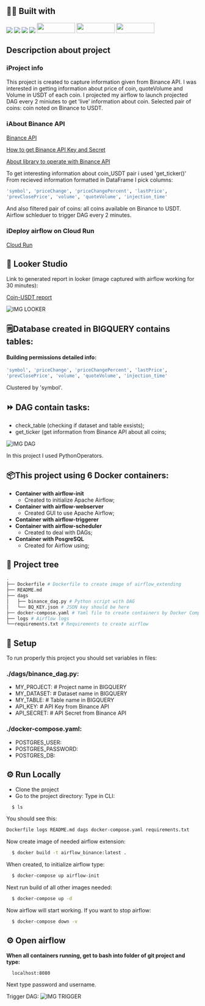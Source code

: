 ## 👨‍💻 Built with
<img src="https://img.shields.io/badge/Python-FFD43B?style=for-the-badge&logo=python&logoColor=blue" /> <img src="https://img.shields.io/badge/Docker-2CA5E0?style=for-the-badge&logo=docker&logoColor=white"/>  <img src="https://img.shields.io/badge/Pandas-2C2D72?style=for-the-badge&logo=pandas&logoColor=white" /> <img src="https://img.shields.io/badge/Numpy-777BB4?style=for-the-badge&logo=numpy&logoColor=white" /> 
<img src="https://airflow.apache.org/images/feature-image.png" width="100" height="27,5" />
<img src="https://www.devagroup.pl/blog/wp-content/uploads/2022/10/logo-Google-Looker-Studio.png" width="100" height="27,5" />
<img src="https://www.scitylana.com/wp-content/uploads/2019/01/Hello-BigQuery.png" width="100" height="27,5" />

##  Descripction about project

### ℹ️Project info

This project is created to capture information given from Binance API. I was interested in getting information about price of coin, quoteVolume and Volume in USDT of each coin.
I projected my airflow to launch projected DAG every 2 miniutes to get 'live' information about coin.
Selected pair of coins: coin noted on Binance to USDT.

### ℹ️About Binance API
[Binance API](https://www.binance.com/en/binance-api)

[How to get Binance API Key and Secret](https://www.binance.com/en/support/faq/how-to-download-and-set-up-binance-gift-card-api-af014f44f45845debf79b4cf81333a25)

[About library to operate with Binance API](https://python-binance.readthedocs.io/en/latest/)

To get interesting information about coin_USDT pair i used 'get_ticker()'
From recieved information formatted in DataFrame I pick columns:
```bash
'symbol', 'priceChange', 'priceChangePercent', 'lastPrice', 
'prevClosePrice', 'volume', 'quoteVolume', 'injection_time'
```
And also filtered pair of coins: all coins available on Binance to USDT.
Airflow schleduer to trigger DAG every 2 minutes.

### ℹ️Deploy airflow on Cloud Run
[Cloud Run](https://cloud.google.com/run?utm_source=google&utm_medium=cpc&utm_campaign=emea-pl-all-en-dr-bkws-all-all-trial-p-gcp-1011340&utm_content=text-ad-none-any-DEV_c-CRE_544052794495-ADGP_Hybrid%20%7C%20BKWS%20-%20PHR%20%7C%20Txt%20~%20Compute%20~%20Cloud%20Run-KWID_43700073022620957-aud-606988877974%3Akwd-1395289176175-userloc_1011531&utm_term=KW_gcp%20cloud%20run-NET_g-PLAC_&gclid=CjwKCAiAoL6eBhA3EiwAXDom5jP--KGqVFMR37Ls3SQBPuwJ1hO6eXYYWDw1Whuv1MeQtiUCgv_jTRoCO7kQAvD_BwE&gclsrc=aw.ds)

## 🔎 Looker Studio
Link to generated report in looker (image captured with airflow working for 30 minutes):

[Coin-USDT report](https://lookerstudio.google.com/reporting/314e6b79-f7d3-42fb-945c-a90ba1e9f872)

![IMG LOOKER](https://github.com/AJSTO/binance_coins_charts/blob/main/img/IMG%20LOOKER.png)

## 🗒️Database created in BIGQUERY contains tables:

#### Building permissions detailed info:
 
```bash
'symbol', 'priceChange', 'priceChangePercent', 'lastPrice', 
'prevClosePrice', 'volume', 'quoteVolume', 'injection_time'
```
Clustered by 'symbol'.

## ⏩ DAG contain tasks:
- check_table (checking if dataset and table exsists);
- get_ticker (get information from Binance API about all coins;

![IMG DAG](https://github.com/AJSTO/binance_coins_charts/blob/main/img/IMG%20DAG.png)

In this project I used PythonOperators.

## 📦This project using 6 Docker containers:
- **Container with airflow-init**
    - Created to initialize Apache Airflow;
- **Container with airflow-webserver**
    - Created GUI to use Apache Airflow;
- **Container with airflow-triggerer**
- **Container with airflow-scheduler**
    - Created to deal with DAGs;
- **Container with PosgreSQL**
    - Created for Airflow using;

## 🌲 Project tree
```bash
.
├── Dockerfile # Dockerfile to create image of airflow_extending 
├── README.md
├── dags
│   ├── binance_dag.py # Python script with DAG
│   └── BQ_KEY.json # JSON key should be here
├── docker-compose.yaml # Yaml file to create containers by Docker Compose
├── logs # Airflow logs
└──requirements.txt # Requirements to create airflow

```
## 🔑 Setup 

To run properly this project you should set variables in files: 
### ./dags/binance_dag.py:
- MY_PROJECT: # Project name in BIGQUERY
- MY_DATASET: # Dataset name in BIGQUERY
- MY_TABLE: # Table name in BIGQUERY
- API_KEY: # API Key from Binance API
- API_SECRET: # API Secret from Binance API

### ./docker-compose.yaml:
- POSTGRES_USER: 
- POSTGRES_PASSWORD:
- POSTGRES_DB:

## ⚙️ Run Locally
- Clone the project
- Go to the project directory:
Type in CLI:
```bash
  $ ls
```
You should see this:
```bash
Dockerfile logs README.md dags docker-compose.yaml requirements.txt
```
Now create image of needed airflow extension:
```bash
  $ docker build -t airflow_binance:latest .
```
When created, to initialize airflow type:
```bash
  $ docker-compose up airflow-init 
```
Next run build of all other images needed:
```bash
  $ docker-compose up -d
```
Now airflow will start working.
If you want to stop airflow:
```bash
  $ docker-compose down -v
```

## ⚙️ Open airflow
**When all containers running, get to bash into folder of git project and type:**
```bash
  localhost:8080
```
Next type password and username.

Trigger DAG:
![IMG TRIGGER](https://github.com/AJSTO/binance_coins_charts/blob/main/img/IMG%20TRIGGER.png)
